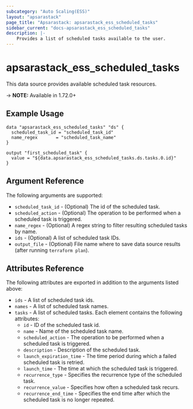 ```yaml
---
subcategory: "Auto Scaling(ESS)"
layout: "apsarastack"
page_title: "Apsarastack: apsarastack_ess_scheduled_tasks"
sidebar_current: "docs-apsarastack_ess_scheduled_tasks"
description: |-
    Provides a list of scheduled tasks available to the user.
---
```


# apsarastack_ess_scheduled_tasks

This data source provides available scheduled task resources. 

-> **NOTE:** Available in 1.72.0+

## Example Usage

```
data "apsarastack_ess_scheduled_tasks" "ds" {
  scheduled_task_id = "scheduled_task_id"
  name_regex       = "scheduled_task_name"
}

output "first_scheduled_task" {
  value = "${data.apsarastack_ess_scheduled_tasks.ds.tasks.0.id}"
}
```

## Argument Reference

The following arguments are supported:

* `scheduled_task_id` - (Optional) The id of the scheduled task.
* `scheduled_action` - (Optional) The operation to be performed when a scheduled task is triggered.
* `name_regex` - (Optional) A regex string to filter resulting scheduled tasks by name.
* `ids` - (Optional) A list of scheduled task IDs.
* `output_file` - (Optional) File name where to save data source results (after running `terraform plan`).

## Attributes Reference

The following attributes are exported in addition to the arguments listed above:

* `ids` - A list of scheduled task ids.
* `names` - A list of scheduled task names.
* `tasks` - A list of scheduled tasks. Each element contains the following attributes:
  * `id` - ID of the scheduled task id.
  * `name` - Name of the scheduled task name.
  * `scheduled_action` - The operation to be performed when a scheduled task is triggered.
  * `description` - Description of the scheduled task.
  * `launch_expiration_time` - The time period during which a failed scheduled task is retried.
  * `launch_time` - The time at which the scheduled task is triggered.
  * `recurrence_type` - Specifies the recurrence type of the scheduled task. 
  * `recurrence_value` - Specifies how often a scheduled task recurs. 
  * `recurrence_end_time` - Specifies the end time after which the scheduled task is no longer repeated.
